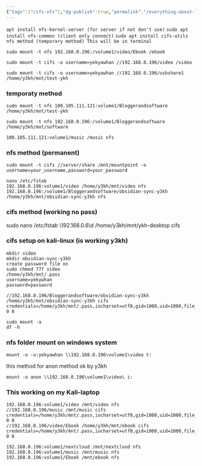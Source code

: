 ```yaml
---
{"tags":["cifs-nfs"],"dg-publish":true,"permalink":"/everything-about-linux/mount-nfs-and-cifs/","dgPassFrontmatter":true,"noteIcon":""}
---
```



`apt install nfs-kernel-server (for server if not don't use)`
`sudo apt install nfs-common (client only connect)`
`sudo apt install cifs-utils`
`nfs method (temporary method) This will be in terminal`
```
sudo mount -t nfs 192.168.0.196:/volume1/video/Ebook /ebook
```
```
sudo mount -t cifs -o username=yekyawhan //192.168.0.196/video /video
```

	sudo mount -t cifs -o username=yekyawhan //192.168.0.196/usbshare1 /home/y3kh/mnt/test-ykh

### temporaty method
```
sudo mount -t nfs 100.105.111.121:volume1/Bloggerandsoftware /home/y3kh/mnt/test-ykh
```
```
sudo mount -t nfs 192.168.0.196:/volume1/Bloggerandsoftware /home/y3kh/mnt/software
```
```
100.105.111.121:volume1/music /music nfs
```
### nfs method (permanent)

```
sudo mount -t cifs //server/share /mnt/mountpoint -o username=your_username,password=your_password
```
	nano /etc/fstab
	192.168.0.196:volume1/video /home/y3kh/mnt/video nfs
	192.168.0.196:/volume1/Bloggerandsoftware/obsidian-sync-y3kh /home/y3kh/mnt/obsidian-sync-y3kh nfs

### cifs method (working no pass)

sudo nano /etc/fstab
\\192.168.0.6\d /home/y3kh/mnt/ykh-desktop cifs

### cifs setup on kali-linux (is working y3kh)

	mkdir video
	mkdir obsidian-sync-y3kh
	create password file on 
	sudo chmod 777 video
	/home/y3kh/mnt/.pass
	username=yekywhan
	password=password

```shell
//192.168.0.196/Bloggerandsoftware/obsidian-sync-y3kh           /home/y3kh/mnt/obsidian-sync-y3kh cifs credentials=/home/y3kh/mnt/.pass,iocharset=utf8,gid=1000,uid=1000,file_mode=0777,dir_mode=0777 0 0
```
	sudo mount -a
	df -h
### nfs folder mount on windows system

	mount -o -u:yekyawhan \\192.168.0.196\volume1\video t:

this method for anon method ok by y3kh

	mount -o anon \\192.168.0.196\volume1\video\ i:

### This working on my Kali-laptop

```shell
192.168.0.196:volume1/video /mnt/video nfs  
//192.168.0.196/music /mnt/music cifs credentials=/home/y3kh/mnt/.pass,iocharset=utf8,gid=1000,uid=1000,file_mode=0777,dir_mode=0777 0 0  
//192.168.0.196/video/Ebook /home/y3kh/mnt/ebook cifs credentials=/home/y3kh/mnt/.pass,iocharset=utf8,gid=1000,uid=1000,file_mode=0777,dir_mode=0777 0 0
```

```
192.168.0.196:volume1/nextcloud /mnt/nextcloud nfs
192.168.0.196:volume1/music /mnt/music nfs
192.168.0.196:volume1/Ebook /mnt/ebook nfs
```
